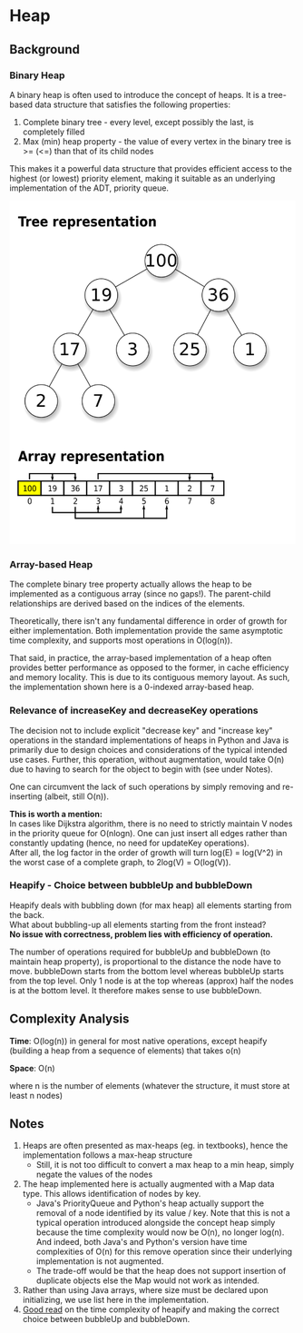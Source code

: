 # Heap

## Background

### Binary Heap

A binary heap is often used to introduce the concept of heaps. It is a tree-based data structure that satisfies the
following properties:

1. Complete binary tree - every level, except possibly the last, is completely filled
2. Max (min) heap property - the value of every vertex in the binary tree is >= (<=) than that of its child nodes

This makes it a powerful data structure that provides efficient access to the highest (or lowest) priority element,
making it suitable as an underlying implementation of the ADT, priority queue.

![max heap](../../../../../docs/assets/images/max_heap.png)

### Array-based Heap

The complete binary tree property actually allows the heap to be implemented as a contiguous array (since no gaps!).
The parent-child relationships are derived based on the indices of the elements.

Theoretically, there isn't any fundamental difference in order of growth for either implementation.
Both implementation provide the same asymptotic time complexity, and supports most operations in O(log(n)).

That said, in practice, the array-based implementation of a heap often provides better performance as opposed to the
former, in cache efficiency and memory locality. This is due to its contiguous memory layout. As such,
the implementation shown here is a 0-indexed array-based heap.

### Relevance of increaseKey and decreaseKey operations

The decision not to include explicit "decrease key" and "increase key" operations in the standard implementations of
heaps in Python and Java is primarily due to design choices and considerations of the typical intended use cases.
Further, this operation, without augmentation, would take O(n) due to having to search for the object to begin with
(see under Notes).

One can circumvent the lack of such operations by simply removing and re-inserting (albeit, still O(n)).

**This is worth a mention:** <br>
In cases like Dijkstra algorithm, there is no need to strictly maintain V nodes in the priority queue for O(nlogn).
One can just insert all edges rather than constantly updating (hence, no need for updateKey operations). <br>
After all, the log factor in the order of growth will turn log(E) = log(V^2) in the worst case of a complete graph,
to 2log(V) = O(log(V)).

### Heapify - Choice between bubbleUp and bubbleDown

Heapify deals with bubbling down (for max heap) all elements starting from the back. <br>
What about bubbling-up all elements starting from the front instead? <br>
**No issue with correctness, problem lies with efficiency of operation.**

The number of operations required for bubbleUp and bubbleDown (to maintain heap property), is proportional to the
distance the node have to move. bubbleDown starts from the bottom level whereas bubbleUp starts from the top level.
Only 1 node is at the top whereas (approx) half the nodes is at the bottom level. It therefore makes sense to use
bubbleDown.

## Complexity Analysis

**Time**: O(log(n)) in general for most native operations,
except heapify (building a heap from a sequence of elements) that takes o(n)

**Space**: O(n)

where n is the number of elements (whatever the structure, it must store at least n nodes)

## Notes

1. Heaps are often presented as max-heaps (eg. in textbooks), hence the implementation follows a max-heap structure
    - Still, it is not too difficult to convert a max heap to a min heap, simply negate the values of the nodes
2. The heap implemented here is actually augmented with a Map data type. This allows identification of nodes by key.
    - Java's PriorityQueue and Python's heap actually support the removal of a node identified by its value / key.
      Note that this is not a typical operation introduced alongside the concept heap simply because the time complexity
      would now be O(n), no longer log(n). And indeed, both Java's and Python's version have time complexities
      of O(n) for this remove operation since their underlying implementation is not augmented.
    - The trade-off would be that the heap does not support insertion of duplicate objects else the Map would not work
      as intended.
3. Rather than using Java arrays, where size must be declared upon initializing, we use list here in the implementation.
4. [Good read](https://stackoverflow.com/questions/9755721/how-can-building-a-heap-be-on-time-complexity?) on the
   time complexity of heapify and making the correct choice between bubbleUp and bubbleDown.
